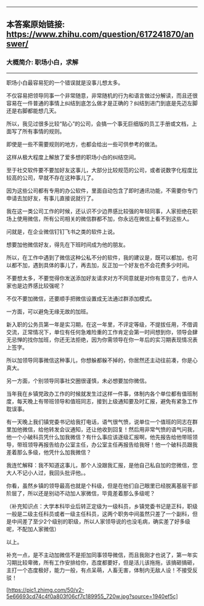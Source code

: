 ----------------------------------------
## 本答案原始链接: https://www.zhihu.com/question/617241870/answer/
### 大概简介: 职场小白，求解
----------------------------------------
职场小白最容易犯的一个错误就是没事儿想太多。

不仅容易把领导同事一个非常随意，非常随机的行为和语言做过分解读，而且还很容易在一件普通的事情上纠结到底怎么做才是正确的？纠结到进门到底是先迈左脚还是右脚都能想几天。

所以，我见过很多比较“贴心”的公司，会搞一个事无巨细版的员工手册或文档，上面写了所有事情的规则。

即使是一些不需要规则的地方，也都会给出一些可供参考的做法。

这样从极大程度上解放了爱多想的职场小白的纠结空间。

至于社交软件要不要加好友这事儿，大部分比较规范的公司，或者说数字化程度比较高的公司，早就不存在这种事儿了。

因为这些公司都有专用的办公软件，里面自动包含了即时通讯功能，不需要你专门申请去加好友，有事儿直接说就行了。

我在这一类公司工作的时候，还认识不少边界感比较强的年轻同事，人家拒绝在职场上使用微信，所有公司相关的微信群都不加，你永远在微信上看不到这些人。

问就是，在企业微信钉钉飞书之类的软件上说。

想要加他微信好友，得先在下班时间成为他的朋友。

所以，在工作中遇到了微信这种公私不分的软件，我的建议是，既可以都加，也可以都不加，遇到具体的事儿了，再去加，反正加一个好友也不会花费多少时间。

不要想太多，不要觉得你发送添加好友请求对方不同意就是对你有意见了，也许人家也是边界感比较强呢？

不仅不要加微信，还要顺手把微信设置成无法通过群添加模式。

一方面，可以避免无缘无故的加班。

新入职的公务员第一年是实习期，在这一年里，不评定等级，不提拔任用，不借调交流，正常情况下，单位有任何急难险重的工作肯定会第一时间想到你，领导会肆无忌惮的找你加班，你还无法拒绝，因为你需领导在你一年后的实习期表现情况表上签字。

所以加领导同事微信这种事儿，你想躲都躲不掉的，你居然还主动往前凑，你是心真大。

另一方面，个别领导同事社交圈很谨慎，未必想要加你微信。

当年我在乡镇党政办工作的时候就发生过这样一件事，体制内各个单位都有值班制度，每天晚上有带班领导和值班同志，接到上级通知要及时汇报，避免有紧急工作耽误事。

有一天晚上我们镇党委书记给我打电话，语气很气愤，说单位一个值班的同志在群里加他微信，给他转发会议通知，还让他收到回复！然后用非常气愤的语气问我，他一个小破科员凭什么加我微信？有什么事应该逐级汇报啊，他先报告给他带班领导，带班领导再报告给办公室主任，办公室主任再报告给我呀！他一个破科员跟我差着那么多级，他凭什么加我微信？

我连忙解释：我不知道这事儿，那个人没跟我汇报，是他自己私自加的您微信，您大人不记小人过，我回头批评他。。

你看，虽然乡镇的领导最高也就是个科级，但是在他们自己眼里已经脱离基层干部阶层了，所以还是别动不动加人家微信，毕竟差着那么多级呢？

（补充知识点：大学本科毕业后转正定级为一级科员，乡镇党委书记是正科，职级一般是二级主任科员或者一级主任科员，这两个职务中间虽然只差了一个副科，但是中间差了至少2个级别的职级，所以人家领导说的也没毛病，确实差了好多级呢，不配加人家微信）

以上。

补充一点，是不主动加微信不是拒加同事领导微信，而且我刚才也说了，第一年实习期比较卑微，所有工作安排给你，态度都要好，但是活儿该拖拖，该搞砸搞砸，主打一个态度极好，能力一般，有点呆萌，人畜无害，体制内无敌人设！不接受反驳！

[https://pic1.zhimg.com/50/v2-5e66693cd74c4f0a803f06cf7c189955_720w.jpg?source=1940ef5c]

